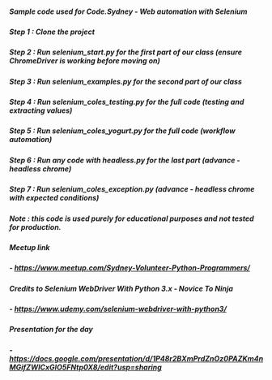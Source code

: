 ##### Sample code used for Code.Sydney - Web automation with Selenium

##### Step 1 : Clone the project
##### Step 2 : Run selenium_start.py for the first part of our class (ensure ChromeDriver is working before moving on)
##### Step 3 : Run selenium_examples.py for the second part of our class
##### Step 4 : Run selenium_coles_testing.py for the full code (testing and extracting values)
##### Step 5 : Run selenium_coles_yogurt.py for the full code (workflow automation)
##### Step 6 : Run any code with headless.py for the last part (advance - headless chrome)
##### Step 7 : Run selenium_coles_exception.py (advance - headless chrome with expected conditions)

##### Note : this code is used purely for educational purposes and not tested for production.
##### Meetup link 
##### - https://www.meetup.com/Sydney-Volunteer-Python-Programmers/
##### Credits to Selenium WebDriver With Python 3.x - Novice To Ninja
##### - https://www.udemy.com/selenium-webdriver-with-python3/
##### Presentation for the day
##### - https://docs.google.com/presentation/d/1P48r2BXmPrdZnOz0PAZKm4nMGifZWICxGIO5FNtp0X8/edit?usp=sharing
